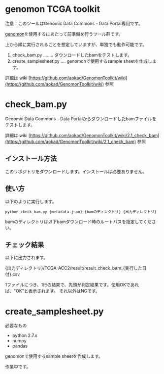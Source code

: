 # genomon TCGA toolkit

注意：このツールはGenomic Data Commons - Data Portal専用です。

[genomon](https://github.com/Genomon-Project/GenomonPipeline)を使用するにあたって前準備を行うツール群です。

上から順に実行されることを想定していますが、単独でも動作可能です。

 1. check_bam.py      ........ ダウンロードしたbamをテストします。
 2. create_samplesheet.py       .... genomonで使用するsample sheetを作成します。
 
詳細は wiki [https://github.com/aokad/GenomonToolkit/wiki](https://github.com/aokad/GenomonToolkit/wiki) 参照

# check_bam.py

Genomic Data Commons - Data Portalからダウンロードしたbamファイルをテストします。

詳細は wiki [https://github.com/aokad/GenomonToolkit/wiki/2.1_check_bam](https://github.com/aokad/GenomonToolkit/wiki/2.1_check_bam) 参照

## インストール方法

このリポジトリをダウンロードします。インストールは必要ありません。

## 使い方

以下のように実行します。

```
python ckeck_bam.py {metadata.json} {bamのディレクトリ} {出力ディレクトリ}
```

bamのディレクトリは以下bamダウンロード時のルートパスを指定してください。

## チェック結果

以下に出力されます。

{出力ディレクトリ}/TCGA-ACC2/result/result_check_bam_{実行した日付}.csv

1ファイルにつき、1行の結果で、先頭が判定結果です。使用OKであれば、"OK"と表示されます。
それ以外はNGです。

# create_samplesheet.py

必要なもの

 - python 2.7.x
 - numpy
 - pandas

genomonで使用するsample sheetを作成します。

作業中です。
